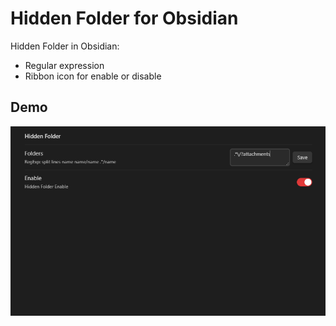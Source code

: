 # Hidden Folder for Obsidian  

Hidden Folder in Obsidian:

- Regular expression
- Ribbon icon for enable or disable

## Demo

[![DEMO](doc/demo.png)](doc/demo.mp4)